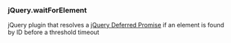 ### jQuery.waitForElement ###

jQuery plugin that resolves a [jQuery Deferred Promise][1] if an element is found by ID before a threshold timeout

[1]: http://api.jquery.com/deferred.promise/

